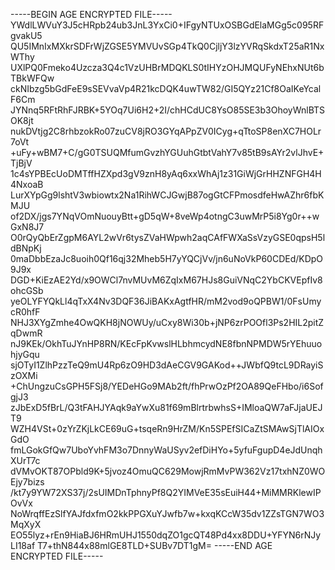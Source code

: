 -----BEGIN AGE ENCRYPTED FILE-----
YWdlLWVuY3J5cHRpb24ub3JnL3YxCi0+IFgyNTUxOSBGdElaMGg5c095RFgvakU5
QU5IMnIxMXkrSDFrWjZGSE5YMVUvSGp4TkQ0CjljY3lzYVRqSkdxT25aR1NxWThy
UXlPQ0Fmeko4Uzcza3Q4c1VzUHBrMDQKLS0tIHYzOHJMQUFyNEhxNUt6bTBkWFQw
ckNIbzg5bGdFeE9sSEVvaVp4R21kcDQK4uwTW82/GI5QYz21Cf8OaIKeYcalF6Cm
JYNnq5RFtRhFJRBK+5YOq7Ui6H2+2I/chHCdUC8YsO85SE3b3OhoyWnlBTSOK8jt
nukDVtjg2C8rhbzokRo07zuCV8jRO3GYqAPpZV0ICyg+qTtoSP8enXC7HOLr7oVt
+uFy+wBM7+C/gG0TSUQMfumGvzhYGUuhGtbtVahY7v85tB9sAYr2vlJhvE+TjBjV
1c4sYPBEcUoDMTffHZXpd3gV9znH8yAq6xxWhAj1z31GiWjGrHHZNFGH4H4NxoaB
LurXYpGg9lshtV3wbiowtx2Na1RihWCJGwjB87ogGtCFPmosdfeHwAZhr6fbKMJU
of2DX/jgs7YNqVOmNuouyBtt+gD5qW+8veWp4otngC3uwMrP5i8Yg0r++wGxN8J7
O0rQyQbErZgpM6AYL2wVr6tysZVaHWpwh2aqCAfFWXaSsVzyGSE0qpsH5ldBNpKj
0maDbbEzaJc8uoih0Qf16qj32Mheb5H7yYQCjVv/jn6uNoVkP60CDEd/KDpO9J9x
DGD+KiEzAE2Yd/x9OWCl7nvMUvM6ZqIxM67HJs8GuiVNqC2YbCKVEpfIv8ohcGSb
yeOLYFYQkLl4qTxX4Nv3DQF36JiBAKxAgtfHR/mM2vod9oQPBW1/0FsUmycR0hfF
NHJ3XYgZmhe4OwQKH8jNOWUy/uCxy8Wi30b+jNP6zrPOOfl3Ps2HIL2pitZqDwmR
nJ9KEk/OkhTuJYnHP8RN/KEcFpKvwslHLbhmcydNE8fbnNPMDW5rYEhuuohjyGqu
sjOTyI1ZlhPzzTeQ9mU4Rp6zO9HD3dAeCGV9GAKod++JWbfQ9tcL9DRayiSzOXMi
+ChUngzuCsGPH5FSj8/YEDeHGo9MAb2ft/fhPrwOzPf2OA89QeFHbo/i6SofgjJ3
zJbExD5fBrL/Q3tFAHJYAqk9aYwXu81f69mBlrtrbwhsS+IMloaQW7aFJjaUEJT9
WZH4VSt+0zYrZKjLkCE69uG+tsqeRn9HrZM/Kn5SPEfSICaZtSMAwSjTlAIOxGdO
fmLGokGfQw7UboYvhFM3o7DnnyWaUSyv2efDiHYo+5yfuFgupD4eJdUnqhXUrT7c
dVMvOKT87OPbld9K+5jvoz4OmuQC629MowjRmMvPW362Vz17txhNZ0WOEjy7bizs
/kt7y9YW72XS37j/2sUIMDnTphnyPf8Q2YIMVeE35sEuiH44+MiMMRKlewIPOvVx
NoWrqffEzSlfYAJfdxfmO2kkPPGXuYJwfb7w+kxqKCcW35dv1ZZsTGN7WO3MqXyX
EO55lyz+rEn9HiaBJ6HRmUHJ1550dqZO1gcQT48Pd4xx8DDU+YFYN6rNJyLI18af
T7+thN844x88mlGE8TLD+SUBv7DT1gM=
-----END AGE ENCRYPTED FILE-----
